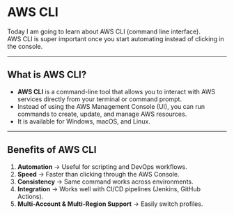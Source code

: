 # AWS CLI

Today I am going to learn about AWS CLI (command line interface).<br>
AWS CLI is super important once you start automating instead of clicking in the console.

---

## What is AWS CLI?
- **AWS CLI** is a command-line tool that allows you to interact with AWS services directly from your terminal or command prompt.
- Instead of using the AWS Management Console (UI), you can run commands to create, update, and manage AWS resources.
- It is available for Windows, macOS, and Linux.

---

## Benefits of AWS CLI
1. **Automation** → Useful for scripting and DevOps workflows.  
2. **Speed** → Faster than clicking through the AWS Console.  
3. **Consistency** → Same command works across environments.  
4. **Integration** → Works well with CI/CD pipelines (Jenkins, GitHub Actions).  
5. **Multi-Account & Multi-Region Support** → Easily switch profiles.
